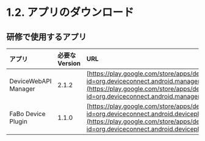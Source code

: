 # 1.2. アプリのダウンロード

## 研修で使用するアプリ

|アプリ|必要なVersion|URL|
|:--|:--|:--|
| DeviceWebAPI Manager | 2.1.2 | [https://play.google.com/store/apps/details?id=org.deviceconnect.android.manager](https://play.google.com/store/apps/details?id=org.deviceconnect.android.manager) |
| FaBo Device Plugin | 1.1.0 | [https://play.google.com/store/apps/details?id=org.deviceconnect.android.deviceplugin.fabo](https://play.google.com/store/apps/details?id=org.deviceconnect.android.deviceplugin.fabo) |
